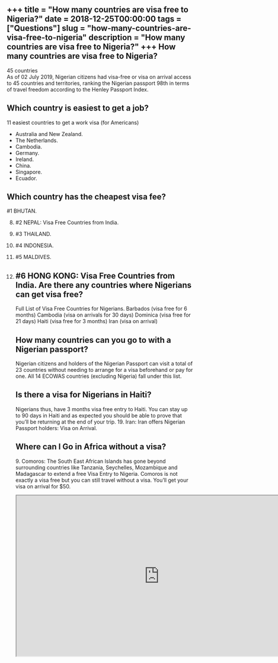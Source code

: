 +++
title = "How many countries are visa free to Nigeria?"
date = 2018-12-25T00:00:00
tags = ["Questions"]
slug = "how-many-countries-are-visa-free-to-nigeria"
description = "How many countries are visa free to Nigeria?"
+++
How many countries are visa free to Nigeria?
--------------------------------------------

45 countries  
As of 02 July 2019, Nigerian citizens had visa-free or visa on arrival access to 45 countries and territories, ranking the Nigerian passport 98th in terms of travel freedom according to the Henley Passport Index.

Which country is easiest to get a job?
--------------------------------------

11 easiest countries to get a work visa (for Americans)

- Australia and New Zealand.
- The Netherlands.
- Cambodia.
- Germany.
- Ireland.
- China.
- Singapore.
- Ecuador.

Which country has the cheapest visa fee?
----------------------------------------

\#1 BHUTAN.

8. \#2 NEPAL: Visa Free Countries from India.
9. \#3 THAILAND.
10. \#4 INDONESIA.
11. \#5 MALDIVES.
12. \#6 HONG KONG: Visa Free Countries from India. Are there any countries where Nigerians can get visa free?
    ----------------------------------------------------------
    
    Full List of Visa Free Countries for Nigerians. Barbados (visa free for 6 months) Cambodia (visa on arrivals for 30 days) Dominica (visa free for 21 days) Haiti (visa free for 3 months) Iran (visa on arrival)
    
    How many countries can you go to with a Nigerian passport?
    ----------------------------------------------------------
    
    Nigerian citizens and holders of the Nigerian Passport can visit a total of 23 countries without needing to arrange for a visa beforehand or pay for one. All 14 ECOWAS countries (excluding Nigeria) fall under this list.
    
    Is there a visa for Nigerians in Haiti?
    ---------------------------------------
    
    Nigerians thus, have 3 months visa free entry to Haiti. You can stay up to 90 days in Haiti and as expected you should be able to prove that you’ll be returning at the end of your trip. 19. Iran: Iran offers Nigerian Passport holders: Visa on Arrival.
    
    Where can I Go in Africa without a visa?
    ----------------------------------------
    
    9\. Comoros: The South East African Islands has gone beyond surrounding countries like Tanzania, Seychelles, Mozambique and Madagascar to extend a free Visa Entry to Nigeria. Comoros is not exactly a visa free but you can still travel without a visa. You’ll get your visa on arrival for $50.
    
    <iframe allow="accelerometer; autoplay; clipboard-write; encrypted-media; gyroscope; picture-in-picture" allowfullscreen="" class="__youtube_prefs__  epyt-is-override  no-lazyload" data-no-lazy="1" data-origheight="433" data-origwidth="770" data-skipgform_ajax_framebjll="" height="433" id="_ytid_58925" loading="lazy" src="https://www.youtube.com/embed/asHtK83mM0Q?enablejsapi=1&autoplay=0&cc_load_policy=0&cc_lang_pref=&iv_load_policy=1&loop=0&modestbranding=0&rel=1&fs=1&playsinline=0&autohide=2&theme=dark&color=red&controls=1&" title="YouTube player" width="770"></iframe>